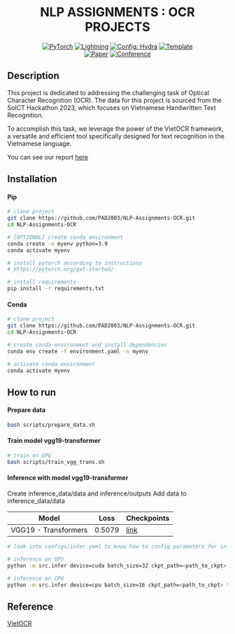<div align="center">

# NLP ASSIGNMENTS : OCR PROJECTS

<a href="https://pytorch.org/get-started/locally/"><img alt="PyTorch" src="https://img.shields.io/badge/PyTorch-ee4c2c?logo=pytorch&logoColor=white"></a>
<a href="https://pytorchlightning.ai/"><img alt="Lightning" src="https://img.shields.io/badge/-Lightning-792ee5?logo=pytorchlightning&logoColor=white"></a>
<a href="https://hydra.cc/"><img alt="Config: Hydra" src="https://img.shields.io/badge/Config-Hydra-89b8cd"></a>
<a href="https://github.com/ashleve/lightning-hydra-template"><img alt="Template" src="https://img.shields.io/badge/-Lightning--Hydra--Template-017F2F?style=flat&logo=github&labelColor=gray"></a><br>
[![Paper](http://img.shields.io/badge/paper-arxiv.1001.2234-B31B1B.svg)](https://www.nature.com/articles/nature14539)
[![Conference](http://img.shields.io/badge/AnyConference-year-4b44ce.svg)](https://papers.nips.cc/paper/2020)

</div>

## Description

This project is dedicated to addressing the challenging task of Optical Character Recognition (OCR). The data for this project is sourced from the SoICT Hackathon 2023, which focuses on Vietnamese Handwritten Text Recognition. 

To accomplish this task, we leverage the power of the VietOCR framework, a versatile and efficient tool specifically designed for text recognition in the Vietnamese language.

You can see our report [here](https://drive.google.com/file/d/1o4FKWc--gyeZUzDFe7DF2mqu-AP2U_rx/view?usp=drive_link)

## Installation

#### Pip

```bash
# clone project
git clone https://github.com/PAD2003/NLP-Assignments-OCR.git
cd NLP-Assignments-OCR

# [OPTIONAL] create conda environment
conda create -n myenv python=3.9
conda activate myenv

# install pytorch according to instructions
# https://pytorch.org/get-started/

# install requirements
pip install -r requirements.txt
```

#### Conda

```bash
# clone project
git clone https://github.com/PAD2003/NLP-Assignments-OCR.git
cd NLP-Assignments-OCR

# create conda environment and install dependencies
conda env create -f environment.yaml -n myenv

# activate conda environment
conda activate myenv
```

## How to run

#### Prepare data

```bash
bash scripts/prepare_data.sh
```

#### Train model vgg19-transformer

```bash
# train on GPU
bash scripts/train_vgg_trans.sh
```

#### Inference with model vgg19-transformer

Create inference_data/data and inference/outputs
Add data to inference_data/data

| Model | Loss | Checkpoints |
|-------|-------|-------|
| VGG19 - Transformers | 0.5079 | [link](https://drive.google.com/file/d/1sksddC1uSrfPElFuu8s_aD749NT3juip/view?usp=sharing) |

```bash
# look into configs/infer.yaml to know how to config parameters for inference commands

# inference on GPU
python -m src.infer device=cuda batch_size=32 ckpt_path=<path_to_ckpt> test_folder_path=<path_to_images_folder> output_path=<output_path>

# inference on CPU
python -m src.infer device=cpu batch_size=16 ckpt_path=<path_to_ckpt> test_folder_path=<path_to_images_folder> output_path=<output_path>
```

## Reference
[VietOCR](https://github.com/pbcquoc/vietocr)
